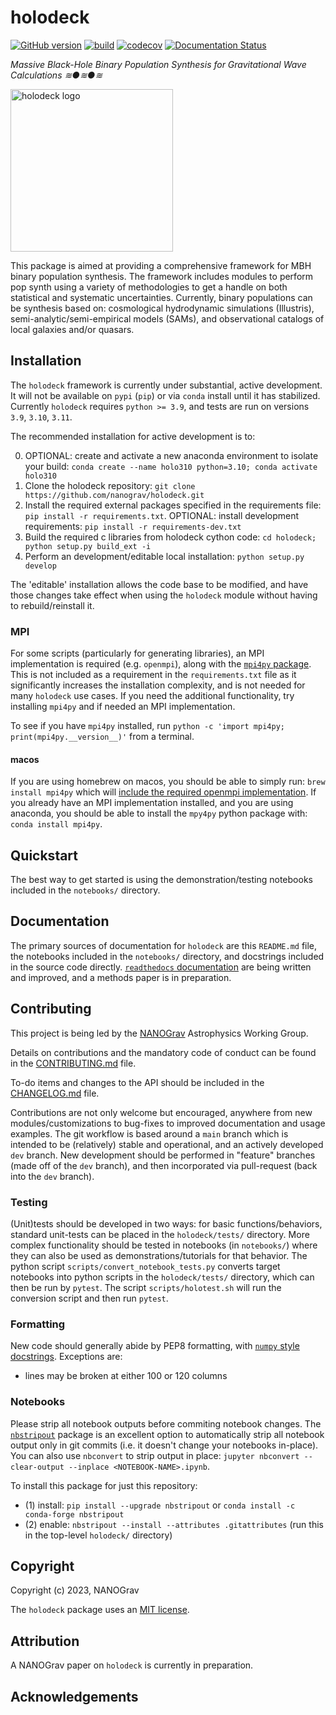 # holodeck

[//]: # (Badges)
[![GitHub version](https://badge.fury.io/gh/nanograv%2Fholodeck.svg)](https://badge.fury.io/gh/nanograv%2Fholodeck)
[![build](https://github.com/nanograv/holodeck/actions/workflows/unit-tests-ci.yaml/badge.svg)](https://github.com/nanograv/holodeck/actions/workflows/unit-tests-ci.yaml)
[![codecov](https://codecov.io/gh/nanograv/holodeck/branch/main/graph/badge.svg?token=K63WQH3ED9)](https://codecov.io/gh/nanograv/holodeck)
[![Documentation Status](https://readthedocs.org/projects/holodeck-gw/badge/?version=main)](https://readthedocs.org/projects/holodeck-gw/)

*Massive Black-Hole Binary Population Synthesis for Gravitational Wave Calculations ≋●≋●≋*

<img src="docs/media/holodeck_logo.png" width="260" alt="holodeck logo">

This package is aimed at providing a comprehensive framework for MBH binary population synthesis.  The framework includes modules to perform pop synth using a variety of methodologies to get a handle on both statistical and systematic uncertainties.  Currently, binary populations can be synthesis based on: cosmological hydrodynamic simulations (Illustris), semi-analytic/semi-empirical models (SAMs), and observational catalogs of local galaxies and/or quasars.

## Installation

The `holodeck` framework is currently under substantial, active development.  It will not be available on `pypi` (`pip`) or via `conda` install until it has stabilized.  Currently `holodeck` requires `python >= 3.9`, and tests are run on versions `3.9`, `3.10`, `3.11`.

The recommended installation for active development is to:

0) OPTIONAL: create and activate a new anaconda environment to isolate your build: `conda create --name holo310 python=3.10; conda activate holo310`
1) Clone the holodeck repository: `git clone https://github.com/nanograv/holodeck.git`
2) Install the required external packages specified in the requirements file: `pip install -r requirements.txt`.  OPTIONAL: install development requirements: `pip install -r requirements-dev.txt`
3) Build the required c libraries from holodeck cython code: `cd holodeck; python setup.py build_ext -i`
4) Perform an development/editable local installation: `python setup.py develop`

The 'editable' installation allows the code base to be modified, and have those changes take effect when using the `holodeck` module without having to rebuild/reinstall it.

### MPI

For some scripts (particularly for generating libraries), an MPI implementation is required (e.g. `openmpi`), along with the [`mpi4py` package](https://github.com/mpi4py/mpi4py).  This is not included as a requirement in the `requirements.txt` file as it significantly increases the installation complexity, and is not needed for many `holodeck` use cases.  If you need the additional functionality, try installing `mpi4py` and if needed an MPI implementation.

To see if you have `mpi4py` installed, run `python -c 'import mpi4py; print(mpi4py.__version__)'` from a terminal.

#### macos

If you are using homebrew on macos, you should be able to simply run: `brew install mpi4py` which will [include the required openmpi implementation](https://mpi4py.readthedocs.io/en/latest/install.html#macos).  If you already have an MPI implementation installed, and you are using anaconda, you should be able to install the `mpy4py` python package with: `conda install mpi4py`.


## Quickstart

The best way to get started is using the demonstration/testing notebooks included in the `notebooks/` directory.

## Documentation

The primary sources of documentation for `holodeck` are this `README.md` file, the notebooks included in the `notebooks/` directory, and docstrings included in the source code directly.  [`readthedocs` documentation](https://readthedocs.org/projects/holodeck-gw) are being written and improved, and a methods paper is in preparation.

## Contributing

This project is being led by the [NANOGrav](http://nanograv.org/) Astrophysics Working Group.

Details on contributions and the mandatory code of conduct can be found in the [CONTRIBUTING.md](./CONTRIBUTING.md) file.

To-do items and changes to the API should be included in the [CHANGELOG.md](./CHANGELOG.md) file.

Contributions are not only welcome but encouraged, anywhere from new modules/customizations to bug-fixes to improved documentation and usage examples.  The git workflow is based around a `main` branch which is intended to be (relatively) stable and operational, and an actively developed `dev` branch.  New development should be performed in "feature" branches (made off of the `dev` branch), and then incorporated via pull-request (back into the `dev` branch).

### Testing

(Unit)tests should be developed in two ways: for basic functions/behaviors, standard unit-tests can be placed in the `holodeck/tests/` directory.  More complex functionality should be tested in notebooks (in `notebooks/`) where they can also be used as demonstrations/tutorials for that behavior.  The python script `scripts/convert_notebook_tests.py` converts target notebooks into python scripts in the `holodeck/tests/` directory, which can then be run by `pytest`.  The script `scripts/holotest.sh` will run the conversion script and then run `pytest`.


### Formatting

New code should generally abide by PEP8 formatting, with [`numpy` style docstrings](https://numpydoc.readthedocs.io/en/latest/format.html).  Exceptions are:

   * lines may be broken at either 100 or 120 columns

### Notebooks

Please strip all notebook outputs before commiting notebook changes.  The [`nbstripout`](https://github.com/kynan/nbstripout) package is an excellent option to automatically strip all notebook output only in git commits (i.e. it doesn't change your notebooks in-place).  You can also use `nbconvert` to strip output in place: `jupyter nbconvert --clear-output --inplace <NOTEBOOK-NAME>.ipynb`.

To install this package for just this repository:

   * (1) install:  `pip install --upgrade nbstripout`  or  `conda install -c conda-forge nbstripout`
   * (2) enable: `nbstripout --install --attributes .gitattributes`   (run this in the top-level `holodeck/` directory)

## Copyright

Copyright (c) 2023, NANOGrav

The `holodeck` package uses an [MIT license](./LICENSE).


## Attribution

A NANOGrav paper on `holodeck` is currently in preparation.


## Acknowledgements
